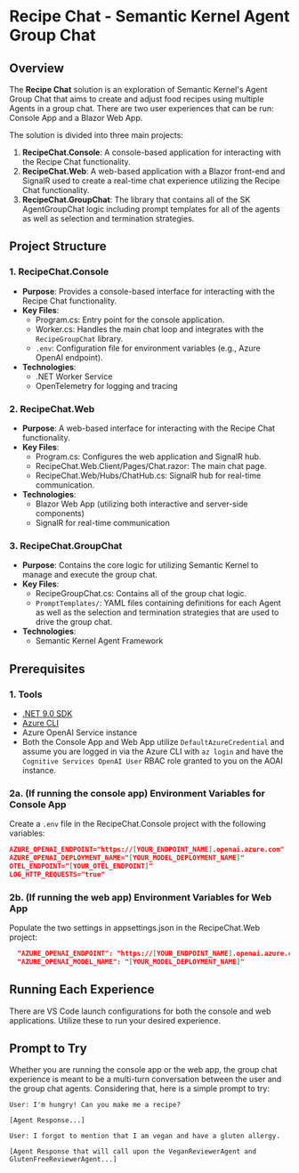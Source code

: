 # Recipe Chat - Semantic Kernel Agent Group Chat

## Overview

The **Recipe Chat** solution is an exploration of Semantic Kernel's Agent Group Chat that aims to create and adjust food recipes using multiple Agents in a group chat. There are two user experiences that can be run: Console App and a Blazor Web App.  

The solution is divided into three main projects:

1. **RecipeChat.Console**: A console-based application for interacting with the Recipe Chat functionality.
2. **RecipeChat.Web**: A web-based application with a Blazor front-end and SignalR used to create a real-time chat experience utilizing the Recipe Chat functionality.
3. **RecipeChat.GroupChat**: The library that contains all of the SK AgentGroupChat logic including prompt templates for all of the agents as well as selection and termination strategies.

## Project Structure

### 1. **RecipeChat.Console**
- **Purpose**: Provides a console-based interface for interacting with the Recipe Chat functionality.
- **Key Files**:
  - Program.cs: Entry point for the console application.
  - Worker.cs: Handles the main chat loop and integrates with the `RecipeGroupChat` library.
  - `.env`: Configuration file for environment variables (e.g., Azure OpenAI endpoint).
- **Technologies**:
  - .NET Worker Service
  - OpenTelemetry for logging and tracing

### 2. **RecipeChat.Web**
- **Purpose**: A web-based interface for interacting with the Recipe Chat functionality.
- **Key Files**:
  - Program.cs: Configures the web application and SignalR hub.
  - RecipeChat.Web.Client/Pages/Chat.razor: The main chat page.
  - RecipeChat.Web/Hubs/ChatHub.cs: SignalR hub for real-time communication.
- **Technologies**:
  - Blazor Web App (utilizing both interactive and server-side components)
  - SignalR for real-time communication

### 3. **RecipeChat.GroupChat**
- **Purpose**: Contains the core logic for utilizing Semantic Kernel to manage and execute the group chat.
- **Key Files**:
  - RecipeGroupChat.cs: Contains all of the group chat logic.
  - `PromptTemplates/`: YAML files containing definitions for each Agent as well as the selection and termination strategies that are used to drive the group chat.
- **Technologies**:
  - Semantic Kernel Agent Framework


## Prerequisites

### 1. Tools
- [.NET 9.0 SDK](https://dotnet.microsoft.com/)
- [Azure CLI](https://learn.microsoft.com/en-us/cli/azure/)
- Azure OpenAI Service instance
- Both the Console App and Web App utilize `DefaultAzureCredential` and assume you are logged in via the Azure CLI with `az login` and have the `Cognitive Services OpenAI User` RBAC role granted to you on the AOAI instance.

### 2a. (If running the console app) Environment Variables for Console App
Create a `.env` file in the RecipeChat.Console project with the following variables:
```json
AZURE_OPENAI_ENDPOINT="https://[YOUR_ENDPOINT_NAME].openai.azure.com"
AZURE_OPENAI_DEPLOYMENT_NAME="[YOUR_MODEL_DEPLOYMENT_NAME]"
OTEL_ENDPOINT="[YOUR_OTEL_ENDPOINT]"
LOG_HTTP_REQUESTS="true"
```

### 2b. (If running the web app) Environment Variables for Web App
Populate the two settings in appsettings.json in the RecipeChat.Web project:
```json
  "AZURE_OPENAI_ENDPOINT": "https://[YOUR_ENDPOINT_NAME].openai.azure.com",
  "AZURE_OPENAI_MODEL_NAME": "[YOUR_MODEL_DEPLOYMENT_NAME]"
```



## Running Each Experience
There are VS Code launch configurations for both the console and web applications. Utilize these to run your desired experience.


## Prompt to Try

Whether you are running the console app or the web app, the group chat experience is meant to be a multi-turn conversation between the user and the group chat agents.  Considering that, here is a simple prompt to try:

```
User: I'm hungry! Can you make me a recipe?

[Agent Response...]

User: I forgot to mention that I am vegan and have a gluten allergy.

[Agent Response that will call upon the VeganReviewerAgent and GlutenFreeReviewerAgent...]
```